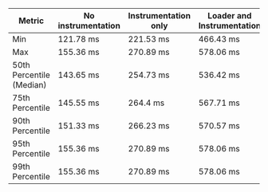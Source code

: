 | Metric | No instrumentation | Instrumentation only | Loader and Instrumentation |
|--------|---------------------|----------------------|----------------------------|
| Min    | 121.78 ms           | 221.53 ms            | 466.43 ms                  |
| Max    | 155.36 ms           | 270.89 ms            | 578.06 ms                  |
| 50th Percentile (Median) | 143.65 ms | 254.73 ms | 536.42 ms |
| 75th Percentile | 145.55 ms | 264.4 ms | 567.71 ms |
| 90th Percentile | 151.33 ms | 266.23 ms | 570.57 ms |
| 95th Percentile | 155.36 ms | 270.89 ms | 578.06 ms |
| 99th Percentile | 155.36 ms | 270.89 ms | 578.06 ms |

